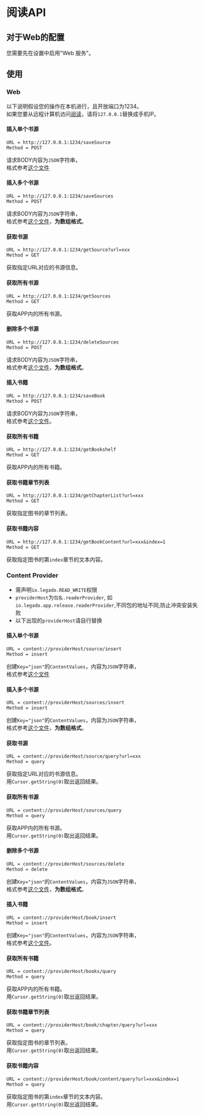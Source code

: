 # 阅读API
## 对于Web的配置
您需要先在设置中启用"Web 服务"。  
## 使用
### Web
以下说明假设您的操作在本机进行，且开放端口为1234。  
如果您要从远程计算机访问[阅读]()，请将`127.0.0.1`替换成手机IP。
#### 插入单个书源
```
URL = http://127.0.0.1:1234/saveSource
Method = POST
```

请求BODY内容为`JSON`字符串，  
格式参考[这个文件](https://github.com/gedoor/legado/blob/master/app/src/main/java/io/legado/app/data/entities/BookSource.kt)

#### 插入多个书源
```
URL = http://127.0.0.1:1234/saveSources
Method = POST
```

请求BODY内容为`JSON`字符串，  
格式参考[这个文件](https://github.com/gedoor/legado/blob/master/app/src/main/java/io/legado/app/data/entities/BookSource.kt)，**为数组格式**。

#### 获取书源
```
URL = http://127.0.0.1:1234/getSource?url=xxx
Method = GET
```

获取指定URL对应的书源信息。  

#### 获取所有书源
```
URL = http://127.0.0.1:1234/getSources
Method = GET
```

获取APP内的所有书源。  

#### 删除多个书源
```
URL = http://127.0.0.1:1234/deleteSources
Method = POST
```

请求BODY内容为`JSON`字符串，  
格式参考[这个文件](https://github.com/gedoor/legado/blob/master/app/src/main/java/io/legado/app/data/entities/BookSource.kt)，**为数组格式**。

#### 插入书籍
```
URL = http://127.0.0.1:1234/saveBook
Method = POST
```

请求BODY内容为`JSON`字符串，  
格式参考[这个文件](https://github.com/gedoor/legado/blob/master/app/src/main/java/io/legado/app/data/entities/Book.kt)。

#### 获取所有书籍
```
URL = http://127.0.0.1:1234/getBookshelf
Method = GET
```

获取APP内的所有书籍。  

#### 获取书籍章节列表
```
URL = http://127.0.0.1:1234/getChapterList?url=xxx
Method = GET
```

获取指定图书的章节列表。   

#### 获取书籍内容

```
URL = http://127.0.0.1:1234/getBookContent?url=xxx&index=1
Method = GET
```

获取指定图书的第`index`章节的文本内容。     

### Content Provider
* 需声明`io.legado.READ_WRITE`权限
* `providerHost`为`包名.readerProvider`, 如`io.legado.app.release.readerProvider`,不同包的地址不同,防止冲突安装失败
* 以下出现的`providerHost`请自行替换
#### 插入单个书源
```
URL = content://providerHost/source/insert
Method = insert
```

创建`Key="json"`的`ContentValues`，内容为`JSON`字符串，  
格式参考[这个文件](https://github.com/gedoor/legado/blob/master/app/src/main/java/io/legado/app/data/entities/BookSource.kt)

#### 插入多个书源
```
URL = content://providerHost/sources/insert
Method = insert
```

创建`Key="json"`的`ContentValues`，内容为`JSON`字符串，  
格式参考[这个文件](https://github.com/gedoor/legado/blob/master/app/src/main/java/io/legado/app/data/entities/BookSource.kt)，**为数组格式**。

#### 获取书源
```
URL = content://providerHost/source/query?url=xxx
Method = query
```

获取指定URL对应的书源信息。  
用`Cursor.getString(0)`取出返回结果。

#### 获取所有书源
```
URL = content://providerHost/sources/query
Method = query
```

获取APP内的所有书源。  
用`Cursor.getString(0)`取出返回结果。

#### 删除多个书源
```
URL = content://providerHost/sources/delete
Method = delete
```

创建`Key="json"`的`ContentValues`，内容为`JSON`字符串，  
格式参考[这个文件](https://github.com/gedoor/legado/blob/master/app/src/main/java/io/legado/app/data/entities/BookSource.kt)，**为数组格式**。

#### 插入书籍
```
URL = content://providerHost/book/insert
Method = insert
```

创建`Key="json"`的`ContentValues`，内容为`JSON`字符串，  
格式参考[这个文件](https://github.com/gedoor/legado/blob/master/app/src/main/java/io/legado/app/data/entities/Book.kt)。

#### 获取所有书籍
```
URL = content://providerHost/books/query
Method = query
```

获取APP内的所有书籍。  
用`Cursor.getString(0)`取出返回结果。

#### 获取书籍章节列表
```
URL = content://providerHost/book/chapter/query?url=xxx
Method = query
```

获取指定图书的章节列表。   
用`Cursor.getString(0)`取出返回结果。

#### 获取书籍内容

```
URL = content://providerHost/book/content/query?url=xxx&index=1
Method = query
```

获取指定图书的第`index`章节的文本内容。     
用`Cursor.getString(0)`取出返回结果。
